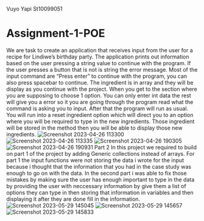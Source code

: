 Vuyo Yapi
St10099051
# Assignment-1-POE
We are task to create an application that receives input from the user for a recipe for Lindiwe’s birthday party. The application prints out information based on the user pressing a string value to continue with the program. If the user presses a button that is not is string the error message. Most of the input command are “Press enter” to continue with the program, you can also press spacebar to continue. The ingredient is in array and they will be display as you continue with the project. When you get to the section where you are supposing to choose 1 option. You can only enter int data the rest will give you a error so it you are going through the program read what the command is asking you to input. After that the program will run as usual. You will run into a reset ingredient option which will direct you to an option where you will be required to type in the new ingredients. Those ingredient will be stored in the method then you will be able to display those new ingredients.
![Screenshot 2023-04-26 113300](https://user-images.githubusercontent.com/103922433/234638790-a2163e2b-543c-4fe1-a361-7c7dd8cf1026.png)
![Screenshot 2023-04-26 113335](https://user-images.githubusercontent.com/103922433/234639793-3c2bd4d1-31f2-46da-90f9-79b3b1950b39.png)
![Screenshot 2023-04-26 190305](https://user-images.githubusercontent.com/103922433/234650625-62345c5a-b958-4880-9950-559530a66aea.png)
![Screenshot 2023-04-26 190931](https://user-images.githubusercontent.com/103922433/234651293-3e604e04-7ab9-4659-8808-27886221b87e.png)
Part 2 In this project we required to build on part 1 of the project by adding Generic collections instead of arrays. For part 1 the input functions were not storing the data i wrote for the input because i thought that the information that you had in the case study was enough to go on with the data. In the second part i was able to fix those mistakes by making sure the user has enough important to type in the data by providing the user with neccessary information by give them a list of options they can type in then storing that information in variables and then displaying it after they are done fill in the information.
![Screenshot 2023-05-29 145045](https://github.com/VuyoYapi/Prog6211-Part1-ST10099051/assets/103922433/6cf05fae-98bb-4740-b8ae-0d21a6994017)
![Screenshot 2023-05-29 145657](https://github.com/VuyoYapi/Prog6211-Part1-ST10099051/assets/103922433/2bc50693-56eb-477e-a67a-455600cd96f9)
![Screenshot 2023-05-29 145833](https://github.com/VuyoYapi/Prog6211-Part1-ST10099051/assets/103922433/e9fcde04-76da-4a2e-bdb6-9fe8e53de6ff)
